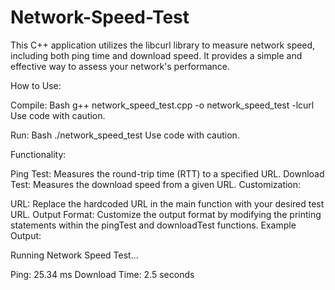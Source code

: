 # Network-Speed-Test

This C++ application utilizes the libcurl library to measure network speed, including both ping time and download speed. It provides a simple and effective way to assess your network's performance.

How to Use:

Compile:
Bash
g++ network_speed_test.cpp -o network_speed_test -lcurl
Use code with caution.

Run:
Bash
./network_speed_test
Use code with caution.

Functionality:

Ping Test: Measures the round-trip time (RTT) to a specified URL.
Download Test: Measures the download speed from a given URL.
Customization:

URL: Replace the hardcoded URL in the main function with your desired test URL.
Output Format: Customize the output format by modifying the printing statements within the pingTest and downloadTest functions.
Example Output:

Running Network Speed Test...

Ping: 25.34 ms
Download Time: 2.5 seconds
